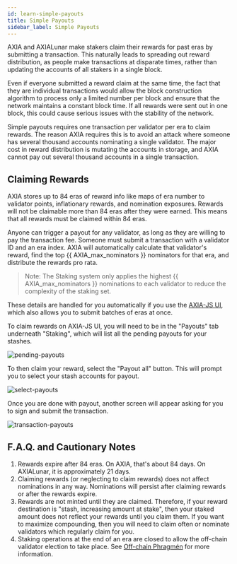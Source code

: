 ```yaml
---
id: learn-simple-payouts
title: Simple Payouts
sidebar_label: Simple Payouts
---
```


AXIA and AXIALunar make stakers claim their rewards for past eras by submitting a transaction. This naturally leads to spreading out reward distribution, as people make transactions at disparate times, rather than updating the accounts of all stakers in a single block.

Even if everyone submitted a reward claim at the same time, the fact that they are individual transactions would allow the block construction algorithm to process only a limited number per block and ensure that the network maintains a constant block time. If all rewards were sent out in one block, this could cause serious issues with the stability of the network.

Simple payouts requires one transaction per validator per era to claim rewards. The reason AXIA requires this is to avoid an attack where someone has several thousand accounts nominating a single validator. The major cost in reward distribution is mutating the accounts in storage, and AXIA cannot pay out several thousand accounts in a single transaction.

## Claiming Rewards

AXIA stores up to 84 eras of reward info like maps of era number to validator points, inflationary rewards, and nomination exposures. Rewards will not be claimable more than 84 eras after they were earned. This means that all rewards must be claimed within 84 eras.

Anyone can trigger a payout for any validator, as long as they are willing to pay the transaction fee. Someone must submit a transaction with a validator ID and an era index. AXIA will automatically calculate that validator's reward, find the top {{ AXIA_max_nominators }} nominators for that era, and distribute the rewards pro rata.

> Note: The Staking system only applies the highest {{ AXIA_max_nominators }} nominations to each validator to reduce the complexity of the staking set.

These details are handled for you automatically if you use the [AXIA-JS UI](https://AXIA.js.org/apps/#/staking/payout), which also allows you to submit batches of eras at once.

To claim rewards on AXIA-JS UI, you will need to be in the "Payouts" tab underneath "Staking", which will list all the pending payouts for your stashes.

![pending-payouts](assets/AXIAjs_payout_page.png)

To then claim your reward, select the "Payout all" button. This will prompt you to select your stash accounts for payout.

![select-payouts](assets/AXIAjs_payout_popup.png)

Once you are done with payout, another screen will appear asking for you to sign and submit the transaction.

![transaction-payouts](assets/AXIAjs_payout_complete.png)

## F.A.Q. and Cautionary Notes

1. Rewards expire after 84 eras. On AXIA, that's about 84 days. On AXIALunar, it is approximately 21 days.
1. Claiming rewards (or neglecting to claim rewards) does not affect nominations in any way. Nominations will persist after claiming rewards or after the rewards expire.
1. Rewards are not minted until they are claimed. Therefore, if your reward destination is "stash, increasing amount at stake", then your staked amount does not reflect your rewards until you claim them. If you want to maximize compounding, then you will need to claim often or nominate validators which regularly claim for you.
1. Staking operations at the end of an era are closed to allow the off-chain validator election to take place. See [Off-chain Phragmén](learn-phragmen#off-chain-phragmen) for more information.
